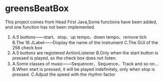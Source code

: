 # greensBeatBox
This project comes from Head First Java,Some functions have been added, and one function has not been implemented.


1.	A.5 buttons——start、stop、up tempo、down tempo、remove tick
	  B.The 16 JLabel——Display the name of the instrument
	  C.The GUI of the 256 check box
2.	A.5 buttons are registered ActionListener
	  B.Only when the start button is pressed is played, so the check box does not listen.
3.	A.Some classes of music——Sequencer、Sequence、Track and so on...
	  B.When start is pressed, it will be played indefinitely, only when stop is pressed.
	  C.Adjust the speed with the rhythm factor
